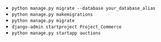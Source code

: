 - `python manage.py migrate --database your_database_alias`
- `python manage.py makemigrations`
- `python manage.py migrate`
- `django-admin startproject Project_Commerce`
- `python manage.py startapp auctions`

